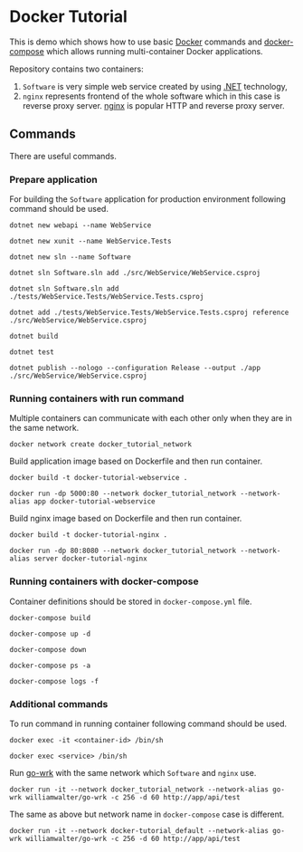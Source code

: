 # Docker Tutorial

This is demo which shows how to use basic [Docker](https://www.docker.com/) commands and [docker-compose](https://docs.docker.com/compose/) which allows running multi-container Docker applications.

Repository contains two containers:
1. `Software` is very simple web service created by using [.NET](https://dotnet.microsoft.com/download) technology,
2. `nginx` represents frontend of the whole software which in this case is reverse proxy server. [nginx](https://nginx.org/en/) is popular HTTP and reverse proxy server.

## Commands

There are useful commands.

### Prepare application

For building the `Software` application for production environment following command should be used.

`dotnet new webapi --name WebService`

`dotnet new xunit --name WebService.Tests`

`dotnet new sln --name Software`

`dotnet sln Software.sln add ./src/WebService/WebService.csproj`

`dotnet sln Software.sln add ./tests/WebService.Tests/WebService.Tests.csproj`

`dotnet add ./tests/WebService.Tests/WebService.Tests.csproj reference ./src/WebService/WebService.csproj`

`dotnet build`

`dotnet test`

`dotnet publish --nologo --configuration Release --output ./app ./src/WebService/WebService.csproj`

### Running containers with run command

Multiple containers can communicate with each other only when they are in the same network.

`docker network create docker_tutorial_network`

Build application image based on Dockerfile and then run container.

`docker build -t docker-tutorial-webservice .`

`docker run -dp 5000:80 --network docker_tutorial_network --network-alias app docker-tutorial-webservice`

Build nginx image based on Dockerfile and then run container.

`docker build -t docker-tutorial-nginx .`

`docker run -dp 80:8080 --network docker_tutorial_network --network-alias server docker-tutorial-nginx`

### Running containers with docker-compose

Container definitions should be stored in `docker-compose.yml` file.

`docker-compose build`

`docker-compose up -d`

`docker-compose down`

`docker-compose ps -a`

`docker-compose logs -f`

### Additional commands

To run command in running container following command should be used.

`docker exec -it <container-id> /bin/sh`

`docker exec <service> /bin/sh`

Run [go-wrk](https://github.com/tsliwowicz/go-wrk) with the same network which `Software` and `nginx` use.

`docker run -it --network docker_tutorial_network --network-alias go-wrk williamwalter/go-wrk -c 256 -d 60 http://app/api/test`

The same as above but network name in `docker-compose` case is different.

`docker run -it --network docker-tutorial_default --network-alias go-wrk williamwalter/go-wrk -c 256 -d 60 http://app/api/test`
